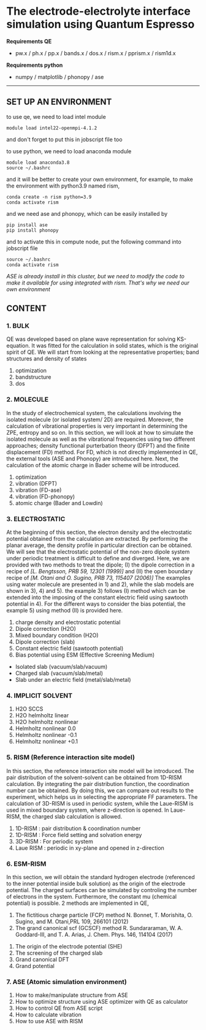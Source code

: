 # The electrode-electrolyte interface simulation using Quantum Espresso

**Requirements QE**
- pw.x / ph.x / pp.x / bands.x / dos.x / rism.x / pprism.x / rism1d.x

**Requirements python**
- numpy / matplotlib / phonopy / ase

---------------------------------------------

## SET UP AN ENVIRONMENT

to use qe, we need to load intel module
```
module load intel22-openmpi-4.1.2
```
and don't forget to put this in jobscript file too

to use python, we need to load anaconda module
```
module load anaconda3.8
source ~/.bashrc
```

and it will be better to create your own environment,
for example, to make the environment with python3.9 named rism,
```
conda create -n rism python=3.9
conda activate rism
```

and we need ase and phonopy, which can be easily installed by
```
pip install ase
pip install phonopy
```

and to activate this in compute node, put the following command into jobscript file
```
source ~/.bashrc
conda activate rism
```

_<NOTE>_
_ASE is already install in this cluster, but we need to modify the code to make it available for using integrated with rism. That's why we need our own environment_


## CONTENT 
### 1. **BULK**

QE was developed based on plane wave representation for solving KS-equation.
It was fitted for the calculation in solid states, which is the original spirit of QE.
We will start from looking at the representative properties; band structures and density of states

1) optimization
2) bandstructure
3) dos


### 2. **MOLECULE**

In the study of electrochemical system, the calculations involving the isolated molecule (or isolated system/ 2D) are required. 
Moreover, the calculation of vibrational properties is very important in determining the ZPE, entropy and so on.
In this section, we will look at how to simulate the isolated molecule as well as the vibrational frequencies using
two different approaches; density functional purterbation theory (DFPT) and the finite displacement (FD) method. 
For FD, which is not directly implemented in QE, the external tools (ASE and Phonopy) are introduced here.
Next, the calculation of the atomic charge in Bader scheme will be introduced. 

1) optimization
2) vibration (DFPT)
3) vibration (FD-ase)
4) vibration (FD-phonopy)
5) atomic charge (Bader and Lowdin)


### 3. **ELECTROSTATIC**

At the beginning of this section, the electron density and the electrostatic potential obtained from the calculation are extracted.
By performing the planar average, the density profile in particular direction can be obtained.
We will see that the electrostatic potential of the non-zero dipole system under periodic treatment is difficult to define and diverged.
Here, we are provided with two methods to treat the dipole;
(I) the dipole correction in a recipe of _[L. Bengtsson, PRB 59, 12301 (1999)]_
and (II) the open boundary recipe of _[M. Otani and O. Sugino, PRB 73, 115407 (2006)]_
The examples using water molecule are presented in 1) and 2), while the slab models are shown in 3), 4) and 5).
the example 3) follows (I) method which can be extended into the imposing of the constant electric field using sawtooth potential in 4).
For the different ways to consider the bias potential, the example 5) using method (II) is provided here.

1) charge density and electrostatic potential 
2) Dipole correction (H2O)
3) Mixed boundary condition (H2O)
4) Dipole correction (slab) 
5) Constant electric field (sawtooth potential)
6) Bias potential using ESM (Effective Screening Medium) 
- Isolated slab (vacuum/slab/vacuum)
- Charged slab (vacuum/slab/metal)
- Slab under an electric field (metal/slab/metal)


### 4. **IMPLICIT SOLVENT**
1) H2O SCCS          
2) H2O helmholtz linear
3) H2O helmholtz nonlinear
4) Helmholtz nonlinear 0.0 
5) Helmholtz nonlinear -0.1
6) Helmholtz nonlinear +0.1


### 5. **RISM (Reference interaction site model)**
In this section, the reference interaction site model will be introduced. 
The pair distribution of the solvent-solvent can be obtained from 1D-RISM calculation. 
By integrating the pair distribution function, the coordination number can be obtained. 
By doing this, we can compare out results to the experiment, which helps us in selecting the appropriate FF parameters. 
The calculation of 3D-RISM is used in periodic system, while the Laue-RISM is used in mixed boundary system, 
where z-direction is opened. In Laue-RISM, the charged slab calculation is allowed.

1) 1D-RISM : pair distribution & coordination number
2) 1D-RISM : Force field setting and solvation energy 
3) 3D-RISM : For periodic system 
4) Laue RISM : periodic in xy-plane and opened in z-direction


### 6. **ESM-RISM**
In this section, we will obtain the standard hydrogen electrode (referenced to the inner potential inside bulk solution)
as the origin of the electrode potential. The charged surfaces can be simulated by controling the number of electrons in the system. 
Furthermore, the constant mu (chemical potential) is possible. 2 methods are implemented in QE,
1. The fictitious charge particle (FCP) method
N. Bonnet, T. Morishita, O. Sugino, and M. Otani,PRL 109, 266101 (2012)
2. The grand canonical scf (GCSCF) method
R. Sundararaman, W. A. Goddard-III, and T. A. Arias, J. Chem. Phys. 146, 114104 (2017)

1) The origin of the electrode potential (SHE)
2) The screening of the charged slab 
3) Grand canonical DFT 
4) Grand potential 


### 7. **ASE (Atomic simulation environment)**
1) How to make/manipulate structure from ASE
2) How to optimize structure using ASE optimizer with QE as calculator 
3) How to control QE from ASE script 
4) How to calculate vibration 
5) How to use ASE with RISM 



